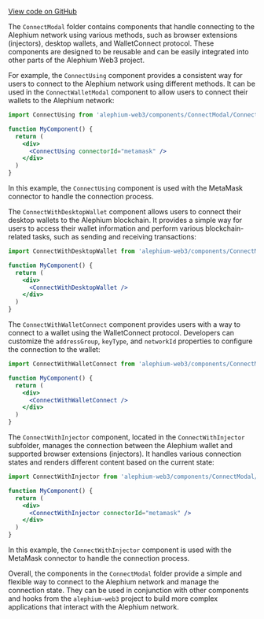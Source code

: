 [View code on GitHub](https://github.com/alephium/alephium-web3/.autodoc/docs/json/packages/web3-react/src/components/ConnectModal)

The `ConnectModal` folder contains components that handle connecting to the Alephium network using various methods, such as browser extensions (injectors), desktop wallets, and WalletConnect protocol. These components are designed to be reusable and can be easily integrated into other parts of the Alephium Web3 project.

For example, the `ConnectUsing` component provides a consistent way for users to connect to the Alephium network using different methods. It can be used in the `ConnectWalletModal` component to allow users to connect their wallets to the Alephium network:

```jsx
import ConnectUsing from 'alephium-web3/components/ConnectModal/ConnectUsing'

function MyComponent() {
  return (
    <div>
      <ConnectUsing connectorId="metamask" />
    </div>
  )
}
```

In this example, the `ConnectUsing` component is used with the MetaMask connector to handle the connection process.

The `ConnectWithDesktopWallet` component allows users to connect their desktop wallets to the Alephium blockchain. It provides a simple way for users to access their wallet information and perform various blockchain-related tasks, such as sending and receiving transactions:

```jsx
import ConnectWithDesktopWallet from 'alephium-web3/components/ConnectModal/ConnectWithDesktopWallet'

function MyComponent() {
  return (
    <div>
      <ConnectWithDesktopWallet />
    </div>
  )
}
```

The `ConnectWithWalletConnect` component provides users with a way to connect to a wallet using the WalletConnect protocol. Developers can customize the `addressGroup`, `keyType`, and `networkId` properties to configure the connection to the wallet:

```jsx
import ConnectWithWalletConnect from 'alephium-web3/components/ConnectModal/ConnectWithWalletConnect'

function MyComponent() {
  return (
    <div>
      <ConnectWithWalletConnect />
    </div>
  )
}
```

The `ConnectWithInjector` component, located in the `ConnectWithInjector` subfolder, manages the connection between the Alephium wallet and supported browser extensions (injectors). It handles various connection states and renders different content based on the current state:

```jsx
import ConnectWithInjector from 'alephium-web3/components/ConnectModal/ConnectWithInjector'

function MyComponent() {
  return (
    <div>
      <ConnectWithInjector connectorId="metamask" />
    </div>
  )
}
```

In this example, the `ConnectWithInjector` component is used with the MetaMask connector to handle the connection process.

Overall, the components in the `ConnectModal` folder provide a simple and flexible way to connect to the Alephium network and manage the connection state. They can be used in conjunction with other components and hooks from the `alephium-web3` project to build more complex applications that interact with the Alephium network.
